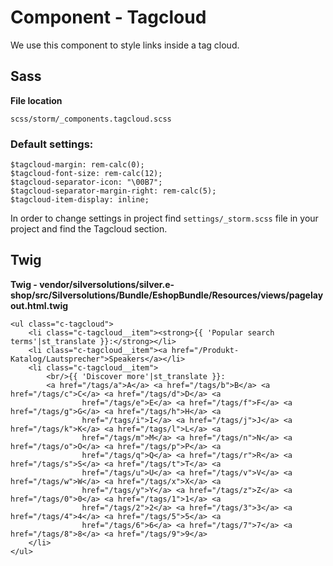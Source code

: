# Component - Tagcloud

We use this component to style links inside a tag cloud.

## Sass

**File location**

``` 
scss/storm/_components.tagcloud.scss
```

### Default settings:

``` 
$tagcloud-margin: rem-calc(0);
$tagcloud-font-size: rem-calc(12);
$tagcloud-separator-icon: "\00B7";
$tagcloud-separator-margin-right: rem-calc(5);
$tagcloud-item-display: inline;
```

In order to change settings in project find `settings/_storm.scss` file in your project and find the Tagcloud section.

## Twig

**Twig - vendor/silversolutions/silver.e-shop/src/Silversolutions/Bundle/EshopBundle/Resources/views/pagelayout.html.twig**

``` 
<ul class="c-tagcloud">
    <li class="c-tagcloud__item"><strong>{{ 'Popular search terms'|st_translate }}:</strong></li>
    <li class="c-tagcloud__item"><a href="/Produkt-Katalog/Lautsprecher">Speakers</a></li>
    <li class="c-tagcloud__item">
        <br/>{{ 'Discover more'|st_translate }}:
        <a href="/tags/a">A</a> <a href="/tags/b">B</a> <a href="/tags/c">C</a> <a href="/tags/d">D</a> <a
                href="/tags/e">E</a> <a href="/tags/f">F</a> <a href="/tags/g">G</a> <a href="/tags/h">H</a> <a
                href="/tags/i">I</a> <a href="/tags/j">J</a> <a href="/tags/k">K</a> <a href="/tags/l">L</a> <a
                href="/tags/m">M</a> <a href="/tags/n">N</a> <a href="/tags/o">O</a> <a href="/tags/p">P</a> <a
                href="/tags/q">Q</a> <a href="/tags/r">R</a> <a href="/tags/s">S</a> <a href="/tags/t">T</a> <a
                href="/tags/u">U</a> <a href="/tags/v">V</a> <a href="/tags/w">W</a> <a href="/tags/x">X</a> <a
                href="/tags/y">Y</a> <a href="/tags/z">Z</a> <a href="/tags/0">0</a> <a href="/tags/1">1</a> <a
                href="/tags/2">2</a> <a href="/tags/3">3</a> <a href="/tags/4">4</a> <a href="/tags/5">5</a> <a
                href="/tags/6">6</a> <a href="/tags/7">7</a> <a href="/tags/8">8</a> <a href="/tags/9">9</a>
    </li>
</ul>
```
